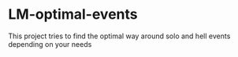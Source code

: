 # LM-optimal-events
This project tries to find the optimal way around solo and hell events depending on your needs
